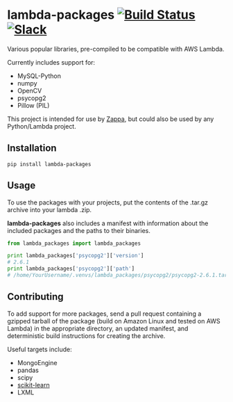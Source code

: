 # lambda-packages [![Build Status](https://travis-ci.org/Miserlou/lambda-packages.svg)](https://travis-ci.org/Miserlou/lambda-packages) [![Slack](https://img.shields.io/badge/chat-slack-ff69b4.svg)](https://slackautoinviter.herokuapp.com/)
Various popular libraries, pre-compiled to be compatible with AWS Lambda.

Currently includes support for:

* MySQL-Python
* numpy 
* OpenCV 
* psycopg2
* Pillow (PIL) 

This project is intended for use by [Zappa](https://github.com/Miserlou/Zappa), but could also be used by any Python/Lambda project.

## Installation

    pip install lambda-packages

## Usage

To use the packages with your projects, put the contents of the .tar.gz archive into your lambda .zip.

**lambda-packages** also includes a manifest with information about the included packages and the paths to their binaries.

```python
from lambda_packages import lambda_packages

print lambda_packages['psycopg2']['version'] 
# 2.6.1
print lambda_packages['psycopg2']['path'] 
# /home/YourUsername/.venvs/lambda_packages/psycopg2/psycopg2-2.6.1.tar.gz
```

## Contributing

To add support for more packages, send a pull request containing a gzipped tarball of the package (build on Amazon Linux and tested on AWS Lambda) in the appropriate directory, an updated manifest, and deterministic build instructions for creating the archive.

Useful targets include:

* MongoEngine
* pandas
* scipy
* [scikit-learn](https://serverlesscode.com/post/deploy-scikitlearn-on-lamba/)
* LXML 
